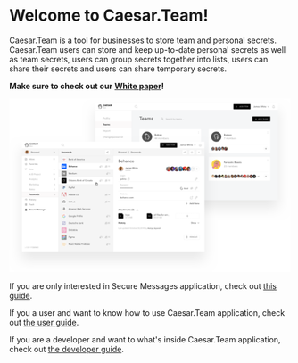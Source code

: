 # Welcome to Caesar.Team!

Caesar.Team is a tool for businesses to store team and personal secrets. Caesar.Team users can store and keep up-to-date personal secrets as well as team secrets, users can group secrets together into lists, users can share their secrets and users can share temporary secrets.


  
**Make sure to check out our** [**White paper**](https://github.com/caesar-team/docs/blob/master/wp.md)**!**

![](.gitbook/assets/image%20%2860%29.png)

If you are only interested in Secure Messages application, check out [this guide](https://github.com/caesar-team/docs/blob/master/user_docs/secure_messages.md#secure-messages).

If you a user and want to know how to use Caesar.Team application, check out [the user guide](https://github.com/caesar-team/docs/tree/master/user_docs). 

If you are a developer and want to what's inside Caesar.Team application, check out [the developer guide](https://github.com/caesar-team/docs/tree/master/dev_docs#developer-documentation).

